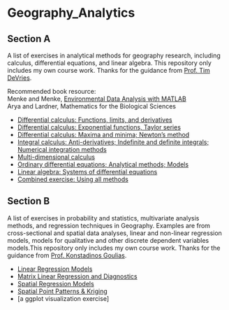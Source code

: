 # Geography_Analytics
## Section A
A list of exercises in analytical methods for geography research, including calculus, differential equations, and linear algebra. This repository only includes my own course work. Thanks for the guidance from [Prof. Tim DeVries](https://www.geog.ucsb.edu/people/faculty/tim-devries).

Recommended book resource: <br>
Menke and Menke, [Environmental Data Analysis with MATLAB](http://www.sciencedirect.com/science/book/9780128044889) <br>
Arya and Lardner, Mathematics for the Biological Sciences <br>

- [Differential calculus: Functions, limits, and derivatives](https://github.com/LilianYou/Geography_Analytics/tree/main/Differential%20calculus:%20Functions%2C%20limits%2C%20and%20derivatives)
- [Differential calculus: Exponential functions, Taylor series](https://github.com/LilianYou/Geography_Analytics/tree/main/Differential%20calculus:%20Exponential%20functions%2C%20Taylor%20series)
- [Differential calculus: Maxima and minima; Newton’s method](https://github.com/LilianYou/Geography_Analytics/tree/main/Differential%20calculus:%20Maxima%20and%20minima%3B%20Newton%E2%80%99s%20method)
- [Integral calculus: Anti-derivatives; Indefinite and definite integrals; Numerical
integration methods](https://github.com/LilianYou/Geography_Analytics/tree/main/Integral%20calculus:%20Anti-derivatives%3B%20Indefinite%20and%20definite%20integrals%3B%20Numerical%20integration%20methods)
- [Multi-dimensional calculus](https://github.com/LilianYou/Geography_Analytics/tree/main/Multi-dimensional%20calculus)
- [Ordinary differential equations; Analytical methods; Models](https://github.com/LilianYou/Geography_Analytics/tree/main/Ordinary%20differential%20equations%3B%20Analytical%20methods%3B%20Models)
- [Linear algebra: Systems of differential equations](https://github.com/LilianYou/Geography_Analytics/tree/main/Linear%20algebra:%20Systems%20of%20differential%20equations)
- [Combined exercise: Using all methods](https://github.com/LilianYou/Geography_Analytics/tree/main/Combined%20exercise:%20Using%20all%20methods)

## Section B
A list of exercises in probability and statistics, multivariate analysis methods, and regression techniques in Geography. Examples are from cross-sectional and spatial data analyses, linear and non-linear regression models, models for qualitative and other discrete dependent variables models.This repository only includes my own course work. Thanks for the guidance from [Prof. Konstadinos Goulias](https://www.geog.ucsb.edu/people/faculty/konstadinos-goulias).
- [Linear Regression Models](https://github.com/LilianYou/Geography_Analytics/tree/main/Linear%20Regression%20Models)
- [Matrix Linear Regression and Diagnostics](https://github.com/LilianYou/Geography_Analytics/tree/main/Matrix%20Linear%20Regression%20and%20Diagnostics)
- [Spatial Regression Models](https://github.com/LilianYou/Geography_Analytics/tree/main/Spatial%20Regression%20Models)
- [Spatial Point Patterns & Kriging](https://github.com/LilianYou/Geography_Analytics/tree/main/Spatial%20Point%20Patterns%20&%20Kriging)
- [a ggplot visualization exercise]


